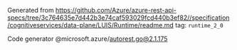 Generated from https://github.com/Azure/azure-rest-api-specs/tree/3c764635e7d442b3e74caf593029fcd440b3ef82//specification/cognitiveservices/data-plane/LUIS/Runtime/readme.md tag: `runtime_2_0`

Code generator @microsoft.azure/autorest.go@2.1.175


